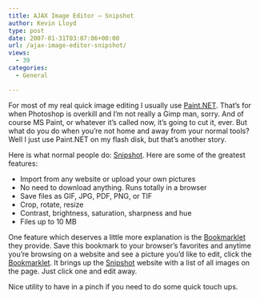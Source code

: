 ```yaml
---
title: AJAX Image Editor – Snipshot
author: Kevin Lloyd
type: post
date: 2007-01-31T03:07:06+00:00
url: /ajax-image-editor-snipshot/
views:
  - 39
categories:
  - General

---
```

For most of my real quick image editing I usually use [Paint.NET][1]. That&#8217;s for when Photoshop is overkill and I&#8217;m not really a Gimp man, sorry. And of course MS Paint, or whatever it&#8217;s called now, it&#8217;s going to cut it, ever. But what do you do when you&#8217;re not home and away from your normal tools? Well I just use Paint.NET on my flash disk, but that&#8217;s another story.

Here is what normal people do: [Snipshot][2]. Here are some of the greatest features:

  * Import from any website or upload your own pictures
  * No need to download anything. Runs totally in a browser
  * Save files as GIF, JPG, PDF, PNG, or TIF
  * Crop, rotate, resize
  * Contrast, brightness, saturation, sharpness and hue
  * Files up to 10 MB

One feature which deserves a little more explanation is the [Bookmarklet][3] they provide. Save this bookmark to your browser&#8217;s favorites and anytime you&#8217;re browsing on a website and see a picture you&#8217;d like to edit, click the [Bookmarklet][3]. It brings up the [Snipshot][2] website with a list of all images on the page. Just click one and edit away.

Nice utility to have in a pinch if you need to do some quick touch ups.

 [1]: http://www.getpaint.net/
 [2]: http://www.snipshot.com
 [3]: http://snipshot.com/bookmarklet/